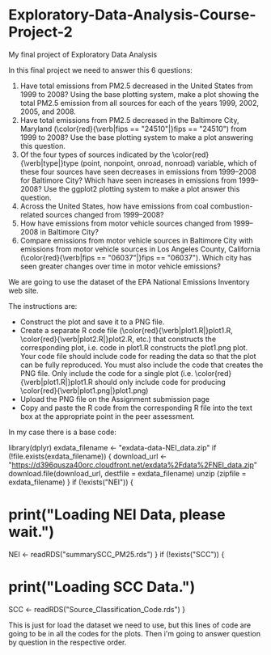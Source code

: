 # Exploratory-Data-Analysis-Course-Project-2
My final project of Exploratory Data Analysis

In this final project we need to answer this 6 questions:

1. Have total emissions from PM2.5 decreased in the United States from 1999 to 2008? Using the base plotting system, make a plot showing the total PM2.5 emission from all          sources for each of the years 1999, 2002, 2005, and 2008.
2. Have total emissions from PM2.5 decreased in the Baltimore City, Maryland (\color{red}{\verb|fips == "24510"|}fips == "24510") from 1999 to 2008? Use the base plotting          system to make a plot answering this question.
3. Of the four types of sources indicated by the \color{red}{\verb|type|}type (point, nonpoint, onroad, nonroad) variable, which of these four sources have seen decreases in      emissions from 1999–2008 for Baltimore City? Which have seen increases in emissions from 1999–2008? Use the ggplot2 plotting system to make a plot answer this question.
4. Across the United States, how have emissions from coal combustion-related sources changed from 1999–2008?
5. How have emissions from motor vehicle sources changed from 1999–2008 in Baltimore City?
6. Compare emissions from motor vehicle sources in Baltimore City with emissions from motor vehicle sources in Los Angeles County, California (\color{red}{\verb|fips ==            "06037"|}fips == "06037"). Which city has seen greater changes over time in motor vehicle emissions?

We are going to use the dataset of the EPA National Emissions Inventory web site.

The instructions are:

- Construct the plot and save it to a PNG file.
- Create a separate R code file (\color{red}{\verb|plot1.R|}plot1.R, \color{red}{\verb|plot2.R|}plot2.R, etc.) that constructs the corresponding plot, i.e. code in plot1.R       constructs the plot1.png plot. Your code file should include code for reading the data so that the plot can be fully reproduced. You must also include the code that creates      the PNG file. Only include the code for a single plot (i.e. \color{red}{\verb|plot1.R|}plot1.R should only include code for producing \color{red}{\verb|plot1.png|}plot1.png)
- Upload the PNG file on the Assignment submission page
- Copy and paste the R code from the corresponding R file into the text box at the appropriate point in the peer assessment.

In my case there is a base code:

library(dplyr)
exdata_filename <- "exdata-data-NEI_data.zip"
if (!file.exists(exdata_filename)) {
  download_url <- "https://d396qusza40orc.cloudfront.net/exdata%2Fdata%2FNEI_data.zip"
  download.file(download_url, destfile = exdata_filename)
  unzip (zipfile = exdata_filename)
}
if (!exists("NEI")) {
  # print("Loading NEI Data, please wait.")
  NEI <- readRDS("summarySCC_PM25.rds") 
}
if (!exists("SCC")) {
  # print("Loading SCC Data.")
  SCC <- readRDS("Source_Classification_Code.rds")
}

This is just for load the dataset we need to use, but this lines of code are going to be in all the codes for the plots.
Then i'm going to answer question by question in the respective order.
